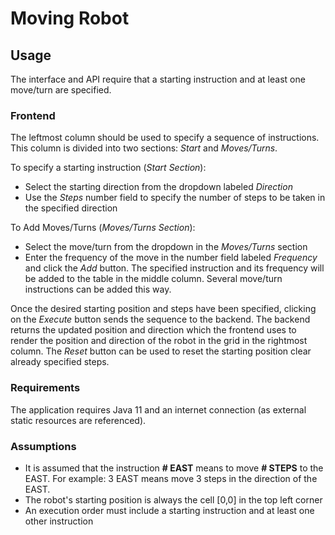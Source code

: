 # Moving Robot


## Usage
The interface and API require that a starting instruction and at least one move/turn
are specified.

### Frontend
The leftmost column should be used to specify a sequence of instructions.
This column is divided into two sections: _Start_ and _Moves/Turns_.

To specify a starting instruction (_Start Section_):
- Select the starting direction from the dropdown labeled _Direction_
- Use the _Steps_ number field to specify the number of steps
to be taken in the specified direction

To Add Moves/Turns (_Moves/Turns Section_):
- Select the move/turn from the dropdown in the _Moves/Turns_ section
- Enter the frequency of the move in the number field labeled _Frequency_ and click
the _Add_ button. The specified instruction and its frequency will be added to
the table in the middle column. Several move/turn instructions can be added this way.

Once the desired starting position and steps have been specified, clicking on the
_Execute_ button sends the sequence to the backend. The backend returns the updated
position and direction which the frontend uses to render the position and direction
of the robot in the grid in the rightmost column. The _Reset_ button can be used to 
reset the starting position clear already specified steps.

### Requirements
The application requires Java 11 and an internet connection (as external static resources are referenced).

### Assumptions
- It is assumed that the instruction __# EAST__ means to move __# STEPS__ to the EAST.
For example: 3 EAST means move 3 steps in the direction of the EAST.
- The robot's starting position is always the cell [0,0] in the top left corner
- An execution order must include a starting instruction and at least one other instruction

